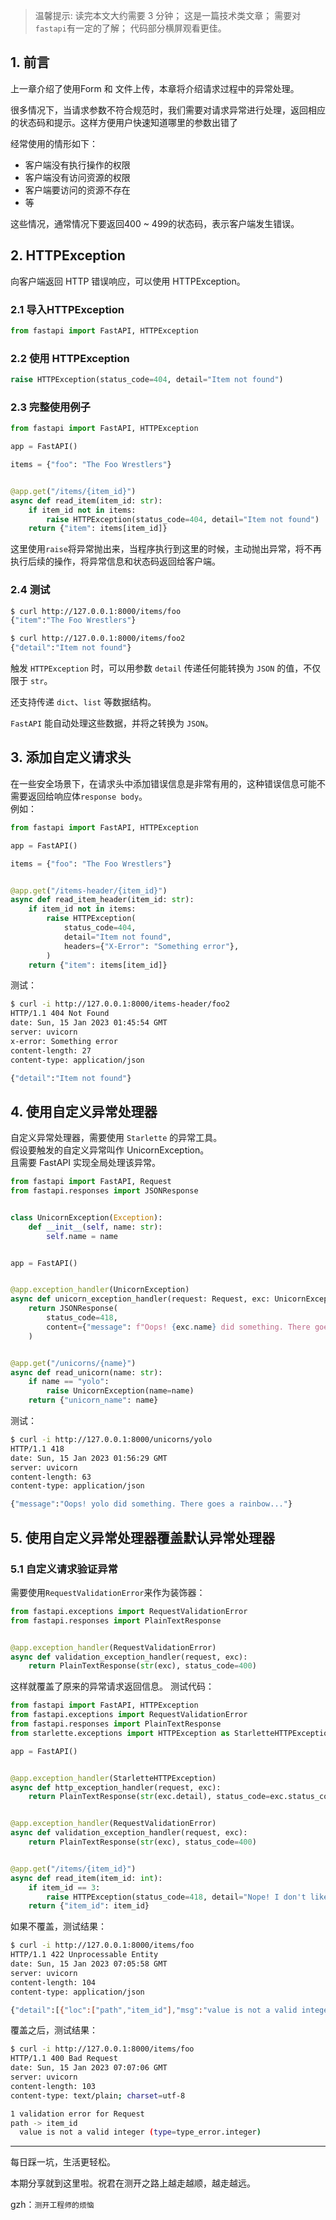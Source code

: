> 温馨提示:
> 读完本文大约需要 3 分钟；
> 这是一篇技术类文章；
> 需要对`fastapi`有一定的了解；
> 代码部分横屏观看更佳。

## 1. 前言

上一章介绍了使用Form 和 文件上传，本章将介绍请求过程中的异常处理。  

很多情况下，当请求参数不符合规范时，我们需要对请求异常进行处理，返回相应的状态码和提示。这样方便用户快速知道哪里的参数出错了

经常使用的情形如下：  

- 客户端没有执行操作的权限
- 客户端没有访问资源的权限
- 客户端要访问的资源不存在
- 等

这些情况，通常情况下要返回400 ~ 499的状态码，表示客户端发生错误。

## 2. HTTPException

向客户端返回 HTTP 错误响应，可以使用 HTTPException。

### 2.1 导入HTTPException

```python
from fastapi import FastAPI, HTTPException
```

### 2.2 使用 HTTPException

```python
raise HTTPException(status_code=404, detail="Item not found")
```

### 2.3 完整使用例子
```python
from fastapi import FastAPI, HTTPException

app = FastAPI()

items = {"foo": "The Foo Wrestlers"}


@app.get("/items/{item_id}")
async def read_item(item_id: str):
    if item_id not in items:
        raise HTTPException(status_code=404, detail="Item not found")
    return {"item": items[item_id]}
```
这里使用`raise`将异常抛出来，当程序执行到这里的时候，主动抛出异常，将不再执行后续的操作，将异常信息和状态码返回给客户端。

### 2.4 测试
```bash
$ curl http://127.0.0.1:8000/items/foo
{"item":"The Foo Wrestlers"}
```

```bash
$ curl http://127.0.0.1:8000/items/foo2
{"detail":"Item not found"}
```

触发 `HTTPException` 时，可以用参数 `detail` 传递任何能转换为 `JSON` 的值，不仅限于 `str`。

还支持传递 `dict`、`list` 等数据结构。

`FastAPI` 能自动处理这些数据，并将之转换为 `JSON`。

## 3. 添加自定义请求头

在一些安全场景下，在请求头中添加错误信息是非常有用的，这种错误信息可能不需要返回给响应体`response body`。  
例如：
```python
from fastapi import FastAPI, HTTPException

app = FastAPI()

items = {"foo": "The Foo Wrestlers"}


@app.get("/items-header/{item_id}")
async def read_item_header(item_id: str):
    if item_id not in items:
        raise HTTPException(
            status_code=404,
            detail="Item not found",
            headers={"X-Error": "Something error"},
        )
    return {"item": items[item_id]}
```

测试：
```bash
$ curl -i http://127.0.0.1:8000/items-header/foo2
HTTP/1.1 404 Not Found
date: Sun, 15 Jan 2023 01:45:54 GMT
server: uvicorn
x-error: Something error
content-length: 27
content-type: application/json

{"detail":"Item not found"}
```

## 4. 使用自定义异常处理器

自定义异常处理器，需要使用 `Starlette` 的异常工具。  
假设要触发的自定义异常叫作 UnicornException。  
且需要 FastAPI 实现全局处理该异常。  

```python
from fastapi import FastAPI, Request
from fastapi.responses import JSONResponse


class UnicornException(Exception):
    def __init__(self, name: str):
        self.name = name


app = FastAPI()


@app.exception_handler(UnicornException)
async def unicorn_exception_handler(request: Request, exc: UnicornException):
    return JSONResponse(
        status_code=418,
        content={"message": f"Oops! {exc.name} did something. There goes a rainbow..."},
    )


@app.get("/unicorns/{name}")
async def read_unicorn(name: str):
    if name == "yolo":
        raise UnicornException(name=name)
    return {"unicorn_name": name}
```
测试：
```bash
$ curl -i http://127.0.0.1:8000/unicorns/yolo
HTTP/1.1 418
date: Sun, 15 Jan 2023 01:56:29 GMT
server: uvicorn
content-length: 63
content-type: application/json

{"message":"Oops! yolo did something. There goes a rainbow..."}
```

## 5. 使用自定义异常处理器覆盖默认异常处理器

### 5.1 自定义请求验证异常
需要使用`RequestValidationError`来作为装饰器：
```python
from fastapi.exceptions import RequestValidationError
from fastapi.responses import PlainTextResponse


@app.exception_handler(RequestValidationError)
async def validation_exception_handler(request, exc):
    return PlainTextResponse(str(exc), status_code=400)
```
这样就覆盖了原来的异常请求返回信息。
测试代码：
```python
from fastapi import FastAPI, HTTPException
from fastapi.exceptions import RequestValidationError
from fastapi.responses import PlainTextResponse
from starlette.exceptions import HTTPException as StarletteHTTPException

app = FastAPI()


@app.exception_handler(StarletteHTTPException)
async def http_exception_handler(request, exc):
    return PlainTextResponse(str(exc.detail), status_code=exc.status_code)


@app.exception_handler(RequestValidationError)
async def validation_exception_handler(request, exc):
    return PlainTextResponse(str(exc), status_code=400)


@app.get("/items/{item_id}")
async def read_item(item_id: int):
    if item_id == 3:
        raise HTTPException(status_code=418, detail="Nope! I don't like 3.")
    return {"item_id": item_id}
```

如果不覆盖，测试结果：
```bash
$ curl -i http://127.0.0.1:8000/items/foo
HTTP/1.1 422 Unprocessable Entity
date: Sun, 15 Jan 2023 07:05:58 GMT
server: uvicorn
content-length: 104
content-type: application/json

{"detail":[{"loc":["path","item_id"],"msg":"value is not a valid integer","type":"type_error.integer"}]}
```
覆盖之后，测试结果：
```bash
$ curl -i http://127.0.0.1:8000/items/foo
HTTP/1.1 400 Bad Request
date: Sun, 15 Jan 2023 07:07:06 GMT
server: uvicorn
content-length: 103
content-type: text/plain; charset=utf-8

1 validation error for Request
path -> item_id
  value is not a valid integer (type=type_error.integer)
```

***

每日踩一坑，生活更轻松。

本期分享就到这里啦。祝君在测开之路上越走越顺，越走越远。

gzh：`测开工程师的烦恼`
